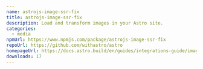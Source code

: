 ```yaml
---
name: astrojs-image-ssr-fix
title: astrojs-image-ssr-fix
description: Load and transform images in your Astro site.
categories:
  - media
npmUrl: https://www.npmjs.com/package/astrojs-image-ssr-fix
repoUrl: https://github.com/withastro/astro
homepageUrl: https://docs.astro.build/en/guides/integrations-guide/image/
downloads: 17
---
```


